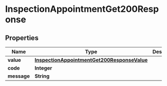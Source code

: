 

# InspectionAppointmentGet200Response


## Properties

| Name | Type | Description | Notes |
|------------ | ------------- | ------------- | -------------|
|**value** | [**InspectionAppointmentGet200ResponseValue**](InspectionAppointmentGet200ResponseValue.md) |  |  [optional] |
|**code** | **Integer** |  |  [optional] |
|**message** | **String** |  |  [optional] |




